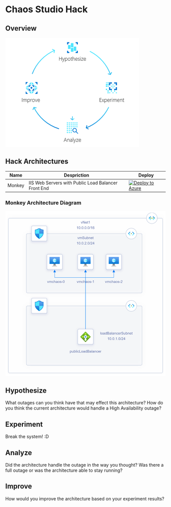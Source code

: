 # Chaos Studio Hack

## Overview

![](framework.png)

## Hack Architectures

| Name     | Despriction                                          | Deploy                                                                                              |
| -------- | -----------------------------------------------------| ----------------------------------------------------                                                |
| Monkey   | IIS Web Servers with Public Load Balancer Front End  | [![Deploy to Azure](https://aka.ms/deploytoazurebutton)](https://portal.azure.com/#create/Microsoft.Template/uri/https%3A%2F%2Fraw.githubusercontent.com%2Fnicolalgallacher%2FChaosStudioHack%2Fmain%2Fmain.bicep%3Ftoken%3DGHSAT0AAAAAABYHQFMTBRKEZWRHAS4CY4FIYY3KA2A) 

### Monkey Architecture Diagram
 <img src="monkeyDiagram.png" width="700">
 
## Hypothesize
What outages can you think have that may effect this architecture? 
How do you think the current architecture would handle a High Availability outage?
## Experiment  
Break the system! :D 
## Analyze
Did the architecture handle the outage in the way you thought? 
Was there a full outage or was the architecture able to stay running? 
## Improve 
How would you improve the architecture based on your experiment results? 
